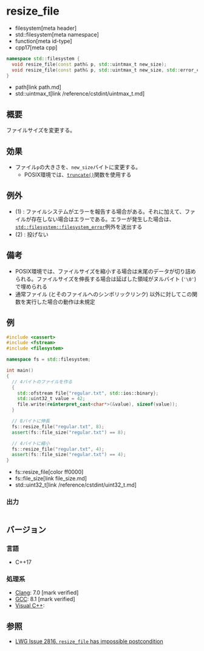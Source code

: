 # resize_file
* filesystem[meta header]
* std::filesystem[meta namespace]
* function[meta id-type]
* cpp17[meta cpp]

```cpp
namespace std::filesystem {
  void resize_file(const path& p, std::uintmax_t new_size);                               // (1)
  void resize_file(const path& p, std::uintmax_t new_size, std::error_code& ec) noexcept; // (2)
}
```
* path[link path.md]
* std::uintmax_t[link /reference/cstdint/uintmax_t.md]

## 概要
ファイルサイズを変更する。


## 効果
- ファイル`p`の大きさを、`new_size`バイトに変更する。
    - POSIX環境では、[`truncate()`](https://web.archive.org/web/20230605150743/https://linuxjm.osdn.jp/html/LDP_man-pages/man2/truncate.2.html)関数を使用する


## 例外
- (1) : ファイルシステムがエラーを報告する場合がある。それに加えて、ファイルが存在しない場合はエラーである。エラーが発生した場合は、[`std::filesystem::filesystem_error`](filesystem_error.md)例外を送出する
- (2) : 投げない


## 備考
- POSIX環境では、ファイルサイズを縮小する場合は末尾のデータが切り詰められる。ファイルサイズを伸長する場合は延ばした領域がヌルバイト (`'\0'`) で埋められる
- 通常ファイル (とそのファイルへのシンボリックリンク) 以外に対してこの関数を実行した場合の動作は未規定


## 例
```cpp example
#include <cassert>
#include <fstream>
#include <filesystem>

namespace fs = std::filesystem;

int main()
{
  // 4バイトのファイルを作る
  {
    std::ofstream file{"regular.txt", std::ios::binary};
    std::uint32_t value = 42;
    file.write(reinterpret_cast<char*>(&value), sizeof(value));
  }

  // 8バイトに伸長
  fs::resize_file("regular.txt", 8);
  assert(fs::file_size("regular.txt") == 8);

  // 4バイトに縮小
  fs::resize_file("regular.txt", 4);
  assert(fs::file_size("regular.txt") == 4);
}
```
* fs::resize_file[color ff0000]
* fs::file_size[link file_size.md]
* std::uint32_t[link /reference/cstdint/uint32_t.md]

### 出力
```
```

## バージョン
### 言語
- C++17

### 処理系
- [Clang](/implementation.md#clang): 7.0 [mark verified]
- [GCC](/implementation.md#gcc): 8.1 [mark verified]
- [Visual C++](/implementation.md#visual_cpp):


## 参照
- [LWG Issue 2816. `resize_file` has impossible postcondition](https://wg21.cmeerw.net/lwg/issue2816)
